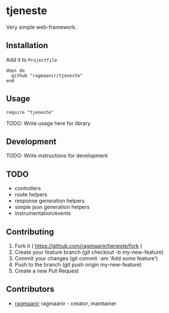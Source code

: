 # tjeneste

Very simple web-framework.

## Installation

Add it to `Projectfile`

```crystal
deps do
  github "ragmaanir/tjeneste"
end
```

## Usage

```crystal
require "tjeneste"
```

TODO: Write usage here for library

## Development

TODO: Write instructions for development

## TODO

- controllers
- route helpers
- response generation helpers
- simple json generation helpers
- instrumentation/events

## Contributing

1. Fork it ( https://github.com/ragmaanir/tjeneste/fork )
2. Create your feature branch (git checkout -b my-new-feature)
3. Commit your changes (git commit -am 'Add some feature')
4. Push to the branch (git push origin my-new-feature)
5. Create a new Pull Request

## Contributors

- [ragmaanir](https://github.com/ragmaanir) ragmaanir - creator, maintainer
